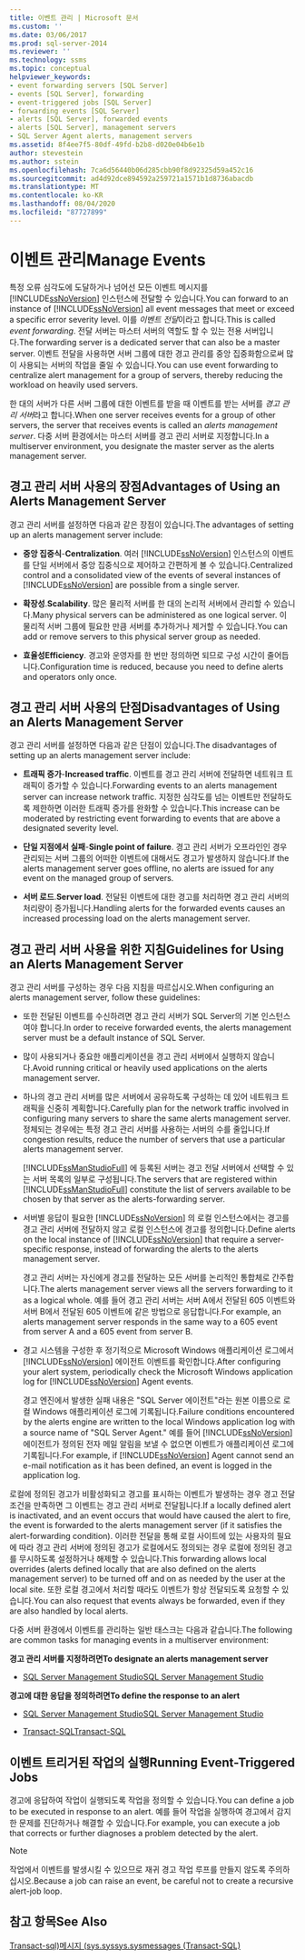 ```yaml
---
title: 이벤트 관리 | Microsoft 문서
ms.custom: ''
ms.date: 03/06/2017
ms.prod: sql-server-2014
ms.reviewer: ''
ms.technology: ssms
ms.topic: conceptual
helpviewer_keywords:
- event forwarding servers [SQL Server]
- events [SQL Server], forwarding
- event-triggered jobs [SQL Server]
- forwarding events [SQL Server]
- alerts [SQL Server], forwarded events
- alerts [SQL Server], management servers
- SQL Server Agent alerts, management servers
ms.assetid: 8f4ee7f5-80df-49fd-b2b8-d020e04b6e1b
author: stevestein
ms.author: sstein
ms.openlocfilehash: 7ca6d56440b06d285cbb90f8d92325d59a452c16
ms.sourcegitcommit: ad4d92dce894592a259721a1571b1d8736abacdb
ms.translationtype: MT
ms.contentlocale: ko-KR
ms.lasthandoff: 08/04/2020
ms.locfileid: "87727899"
---
```

# <a name="manage-events"></a><span data-ttu-id="be552-102">이벤트 관리</span><span class="sxs-lookup"><span data-stu-id="be552-102">Manage Events</span></span>
  <span data-ttu-id="be552-103">특정 오류 심각도에 도달하거나 넘어선 모든 이벤트 메시지를 [!INCLUDE[ssNoVersion](../../includes/ssnoversion-md.md)] 인스턴스에 전달할 수 있습니다.</span><span class="sxs-lookup"><span data-stu-id="be552-103">You can forward to an instance of [!INCLUDE[ssNoVersion](../../includes/ssnoversion-md.md)] all event messages that meet or exceed a specific error severity level.</span></span> <span data-ttu-id="be552-104">이를 *이벤트 전달*이라고 합니다.</span><span class="sxs-lookup"><span data-stu-id="be552-104">This is called *event forwarding*.</span></span> <span data-ttu-id="be552-105">전달 서버는 마스터 서버의 역할도 할 수 있는 전용 서버입니다.</span><span class="sxs-lookup"><span data-stu-id="be552-105">The forwarding server is a dedicated server that can also be a master server.</span></span> <span data-ttu-id="be552-106">이벤트 전달을 사용하면 서버 그룹에 대한 경고 관리를 중앙 집중화함으로써 많이 사용되는 서버의 작업을 줄일 수 있습니다.</span><span class="sxs-lookup"><span data-stu-id="be552-106">You can use event forwarding to centralize alert management for a group of servers, thereby reducing the workload on heavily used servers.</span></span>  
  
 <span data-ttu-id="be552-107">한 대의 서버가 다른 서버 그룹에 대한 이벤트를 받을 때 이벤트를 받는 서버를 *경고 관리 서버*라고 합니다.</span><span class="sxs-lookup"><span data-stu-id="be552-107">When one server receives events for a group of other servers, the server that receives events is called an *alerts management server*.</span></span> <span data-ttu-id="be552-108">다중 서버 환경에서는 마스터 서버를 경고 관리 서버로 지정합니다.</span><span class="sxs-lookup"><span data-stu-id="be552-108">In a multiserver environment, you designate the master server as the alerts management server.</span></span>  
  
## <a name="advantages-of-using-an-alerts-management-server"></a><span data-ttu-id="be552-109">경고 관리 서버 사용의 장점</span><span class="sxs-lookup"><span data-stu-id="be552-109">Advantages of Using an Alerts Management Server</span></span>  
 <span data-ttu-id="be552-110">경고 관리 서버를 설정하면 다음과 같은 장점이 있습니다.</span><span class="sxs-lookup"><span data-stu-id="be552-110">The advantages of setting up an alerts management server include:</span></span>  
  
-   <span data-ttu-id="be552-111">**중앙 집중식**-</span><span class="sxs-lookup"><span data-stu-id="be552-111">**Centralization**.</span></span> <span data-ttu-id="be552-112">여러 [!INCLUDE[ssNoVersion](../../includes/ssnoversion-md.md)] 인스턴스의 이벤트를 단일 서버에서 중앙 집중식으로 제어하고 간편하게 볼 수 있습니다.</span><span class="sxs-lookup"><span data-stu-id="be552-112">Centralized control and a consolidated view of the events of several instances of [!INCLUDE[ssNoVersion](../../includes/ssnoversion-md.md)] are possible from a single server.</span></span>  
  
-   <span data-ttu-id="be552-113">**확장성**.</span><span class="sxs-lookup"><span data-stu-id="be552-113">**Scalability**.</span></span> <span data-ttu-id="be552-114">많은 물리적 서버를 한 대의 논리적 서버에서 관리할 수 있습니다.</span><span class="sxs-lookup"><span data-stu-id="be552-114">Many physical servers can be administered as one logical server.</span></span> <span data-ttu-id="be552-115">이 물리적 서버 그룹에 필요한 만큼 서버를 추가하거나 제거할 수 있습니다.</span><span class="sxs-lookup"><span data-stu-id="be552-115">You can add or remove servers to this physical server group as needed.</span></span>  
  
-   <span data-ttu-id="be552-116">**효율성**</span><span class="sxs-lookup"><span data-stu-id="be552-116">**Efficiency**.</span></span> <span data-ttu-id="be552-117">경고와 운영자를 한 번만 정의하면 되므로 구성 시간이 줄어듭니다.</span><span class="sxs-lookup"><span data-stu-id="be552-117">Configuration time is reduced, because you need to define alerts and operators only once.</span></span>  
  
## <a name="disadvantages-of-using-an-alerts-management-server"></a><span data-ttu-id="be552-118">경고 관리 서버 사용의 단점</span><span class="sxs-lookup"><span data-stu-id="be552-118">Disadvantages of Using an Alerts Management Server</span></span>  
 <span data-ttu-id="be552-119">경고 관리 서버를 설정하면 다음과 같은 단점이 있습니다.</span><span class="sxs-lookup"><span data-stu-id="be552-119">The disadvantages of setting up an alerts management server include:</span></span>  
  
-   <span data-ttu-id="be552-120">**트래픽 증가**-</span><span class="sxs-lookup"><span data-stu-id="be552-120">**Increased traffic**.</span></span> <span data-ttu-id="be552-121">이벤트를 경고 관리 서버에 전달하면 네트워크 트래픽이 증가할 수 있습니다.</span><span class="sxs-lookup"><span data-stu-id="be552-121">Forwarding events to an alerts management server can increase network traffic.</span></span> <span data-ttu-id="be552-122">지정한 심각도를 넘는 이벤트만 전달하도록 제한하면 이러한 트래픽 증가를 완화할 수 있습니다.</span><span class="sxs-lookup"><span data-stu-id="be552-122">This increase can be moderated by restricting event forwarding to events that are above a designated severity level.</span></span>  
  
-   <span data-ttu-id="be552-123">**단일 지점에서 실패**-</span><span class="sxs-lookup"><span data-stu-id="be552-123">**Single point of failure**.</span></span> <span data-ttu-id="be552-124">경고 관리 서버가 오프라인인 경우 관리되는 서버 그룹의 어떠한 이벤트에 대해서도 경고가 발생하지 않습니다.</span><span class="sxs-lookup"><span data-stu-id="be552-124">If the alerts management server goes offline, no alerts are issued for any event on the managed group of servers.</span></span>  
  
-   <span data-ttu-id="be552-125">**서버 로드**.</span><span class="sxs-lookup"><span data-stu-id="be552-125">**Server load**.</span></span> <span data-ttu-id="be552-126">전달된 이벤트에 대한 경고를 처리하면 경고 관리 서버의 처리량이 증가됩니다.</span><span class="sxs-lookup"><span data-stu-id="be552-126">Handling alerts for the forwarded events causes an increased processing load on the alerts management server.</span></span>  
  
## <a name="guidelines-for-using-an-alerts-management-server"></a><span data-ttu-id="be552-127">경고 관리 서버 사용을 위한 지침</span><span class="sxs-lookup"><span data-stu-id="be552-127">Guidelines for Using an Alerts Management Server</span></span>  
 <span data-ttu-id="be552-128">경고 관리 서버를 구성하는 경우 다음 지침을 따르십시오.</span><span class="sxs-lookup"><span data-stu-id="be552-128">When configuring an alerts management server, follow these guidelines:</span></span>  
  
-   <span data-ttu-id="be552-129">또한 전달된 이벤트를 수신하려면 경고 관리 서버가 SQL Server의 기본 인스턴스여야 합니다.</span><span class="sxs-lookup"><span data-stu-id="be552-129">In order to receive forwarded events, the alerts management server must be a default instance of SQL Server.</span></span>  
  
-   <span data-ttu-id="be552-130">많이 사용되거나 중요한 애플리케이션을 경고 관리 서버에서 실행하지 않습니다.</span><span class="sxs-lookup"><span data-stu-id="be552-130">Avoid running critical or heavily used applications on the alerts management server.</span></span>  
  
-   <span data-ttu-id="be552-131">하나의 경고 관리 서버를 많은 서버에서 공유하도록 구성하는 데 있어 네트워크 트래픽을 신중히 계획합니다.</span><span class="sxs-lookup"><span data-stu-id="be552-131">Carefully plan for the network traffic involved in configuring many servers to share the same alerts management server.</span></span> <span data-ttu-id="be552-132">정체되는 경우에는 특정 경고 관리 서버를 사용하는 서버의 수를 줄입니다.</span><span class="sxs-lookup"><span data-stu-id="be552-132">If congestion results, reduce the number of servers that use a particular alerts management server.</span></span>  
  
     <span data-ttu-id="be552-133">[!INCLUDE[ssManStudioFull](../../includes/ssmanstudiofull-md.md)] 에 등록된 서버는 경고 전달 서버에서 선택할 수 있는 서버 목록의 일부로 구성됩니다.</span><span class="sxs-lookup"><span data-stu-id="be552-133">The servers that are registered within [!INCLUDE[ssManStudioFull](../../includes/ssmanstudiofull-md.md)] constitute the list of servers available to be chosen by that server as the alerts-forwarding server.</span></span>  
  
-   <span data-ttu-id="be552-134">서버별 응답이 필요한 [!INCLUDE[ssNoVersion](../../includes/ssnoversion-md.md)] 의 로컬 인스턴스에서는 경고를 경고 관리 서버에 전달하지 않고 로컬 인스턴스에 경고를 정의합니다.</span><span class="sxs-lookup"><span data-stu-id="be552-134">Define alerts on the local instance of [!INCLUDE[ssNoVersion](../../includes/ssnoversion-md.md)] that require a server-specific response, instead of forwarding the alerts to the alerts management server.</span></span>  
  
     <span data-ttu-id="be552-135">경고 관리 서버는 자신에게 경고를 전달하는 모든 서버를 논리적인 통합체로 간주합니다.</span><span class="sxs-lookup"><span data-stu-id="be552-135">The alerts management server views all the servers forwarding to it as a logical whole.</span></span> <span data-ttu-id="be552-136">예를 들어 경고 관리 서버는 서버 A에서 전달된 605 이벤트와 서버 B에서 전달된 605 이벤트에 같은 방법으로 응답합니다.</span><span class="sxs-lookup"><span data-stu-id="be552-136">For example, an alerts management server responds in the same way to a 605 event from server A and a 605 event from server B.</span></span>  
  
-   <span data-ttu-id="be552-137">경고 시스템을 구성한 후 정기적으로 Microsoft Windows 애플리케이션 로그에서 [!INCLUDE[ssNoVersion](../../includes/ssnoversion-md.md)] 에이전트 이벤트를 확인합니다.</span><span class="sxs-lookup"><span data-stu-id="be552-137">After configuring your alert system, periodically check the Microsoft Windows application log for [!INCLUDE[ssNoVersion](../../includes/ssnoversion-md.md)] Agent events.</span></span>  
  
     <span data-ttu-id="be552-138">경고 엔진에서 발생한 실패 내용은 "SQL Server 에이전트"라는 원본 이름으로 로컬 Windows 애플리케이션 로그에 기록됩니다.</span><span class="sxs-lookup"><span data-stu-id="be552-138">Failure conditions encountered by the alerts engine are written to the local Windows application log with a source name of "SQL Server Agent."</span></span> <span data-ttu-id="be552-139">예를 들어 [!INCLUDE[ssNoVersion](../../includes/ssnoversion-md.md)] 에이전트가 정의된 전자 메일 알림을 보낼 수 없으면 이벤트가 애플리케이션 로그에 기록됩니다.</span><span class="sxs-lookup"><span data-stu-id="be552-139">For example, if [!INCLUDE[ssNoVersion](../../includes/ssnoversion-md.md)] Agent cannot send an e-mail notification as it has been defined, an event is logged in the application log.</span></span>  
  
 <span data-ttu-id="be552-140">로컬에 정의된 경고가 비활성화되고 경고를 표시하는 이벤트가 발생하는 경우 경고 전달 조건을 만족하면 그 이벤트는 경고 관리 서버로 전달됩니다.</span><span class="sxs-lookup"><span data-stu-id="be552-140">If a locally defined alert is inactivated, and an event occurs that would have caused the alert to fire, the event is forwarded to the alerts management server (if it satisfies the alert-forwarding condition).</span></span> <span data-ttu-id="be552-141">이러한 전달을 통해 로컬 사이트에 있는 사용자의 필요에 따라 경고 관리 서버에 정의된 경고가 로컬에서도 정의되는 경우 로컬에 정의된 경고를 무시하도록 설정하거나 해제할 수 있습니다.</span><span class="sxs-lookup"><span data-stu-id="be552-141">This forwarding allows local overrides (alerts defined locally that are also defined on the alerts management server) to be turned off and on as needed by the user at the local site.</span></span> <span data-ttu-id="be552-142">또한 로컬 경고에서 처리할 때라도 이벤트가 항상 전달되도록 요청할 수 있습니다.</span><span class="sxs-lookup"><span data-stu-id="be552-142">You can also request that events always be forwarded, even if they are also handled by local alerts.</span></span>  
  
 <span data-ttu-id="be552-143">다중 서버 환경에서 이벤트를 관리하는 일반 태스크는 다음과 같습니다.</span><span class="sxs-lookup"><span data-stu-id="be552-143">The following are common tasks for managing events in a multiserver environment:</span></span>  
  
 <span data-ttu-id="be552-144">**경고 관리 서버를 지정하려면**</span><span class="sxs-lookup"><span data-stu-id="be552-144">**To designate an alerts management server**</span></span>  
  
-   [<span data-ttu-id="be552-145">SQL Server Management Studio</span><span class="sxs-lookup"><span data-stu-id="be552-145">SQL Server Management Studio</span></span>](../sql-server-management-studio-ssms.md)  
  
 <span data-ttu-id="be552-146">**경고에 대한 응답을 정의하려면**</span><span class="sxs-lookup"><span data-stu-id="be552-146">**To define the response to an alert**</span></span>  
  
-   [<span data-ttu-id="be552-147">SQL Server Management Studio</span><span class="sxs-lookup"><span data-stu-id="be552-147">SQL Server Management Studio</span></span>](define-the-response-to-an-alert-sql-server-management-studio.md)  
  
-   [<span data-ttu-id="be552-148">Transact-SQL</span><span class="sxs-lookup"><span data-stu-id="be552-148">Transact-SQL</span></span>](/sql/relational-databases/system-stored-procedures/sp-add-notification-transact-sql)  
  
## <a name="running-event-triggered-jobs"></a><span data-ttu-id="be552-149">이벤트 트리거된 작업의 실행</span><span class="sxs-lookup"><span data-stu-id="be552-149">Running Event-Triggered Jobs</span></span>  
 <span data-ttu-id="be552-150">경고에 응답하여 작업이 실행되도록 작업을 정의할 수 있습니다.</span><span class="sxs-lookup"><span data-stu-id="be552-150">You can define a job to be executed in response to an alert.</span></span> <span data-ttu-id="be552-151">예를 들어 작업을 실행하여 경고에서 감지한 문제를 진단하거나 해결할 수 있습니다.</span><span class="sxs-lookup"><span data-stu-id="be552-151">For example, you can execute a job that corrects or further diagnoses a problem detected by the alert.</span></span>  
  
> [!NOTE]  
>  <span data-ttu-id="be552-152">작업에서 이벤트를 발생시킬 수 있으므로 재귀 경고 작업 루프를 만들지 않도록 주의하십시오.</span><span class="sxs-lookup"><span data-stu-id="be552-152">Because a job can raise an event, be careful not to create a recursive alert-job loop.</span></span>  
  
## <a name="see-also"></a><span data-ttu-id="be552-153">참고 항목</span><span class="sxs-lookup"><span data-stu-id="be552-153">See Also</span></span>  
 [<span data-ttu-id="be552-154">Transact-sql&#41;메시지 &#40;sys.sys</span><span class="sxs-lookup"><span data-stu-id="be552-154">sys.sysmessages &#40;Transact-SQL&#41;</span></span>](/sql/relational-databases/system-compatibility-views/sys-sysmessages-transact-sql)  
  
  
